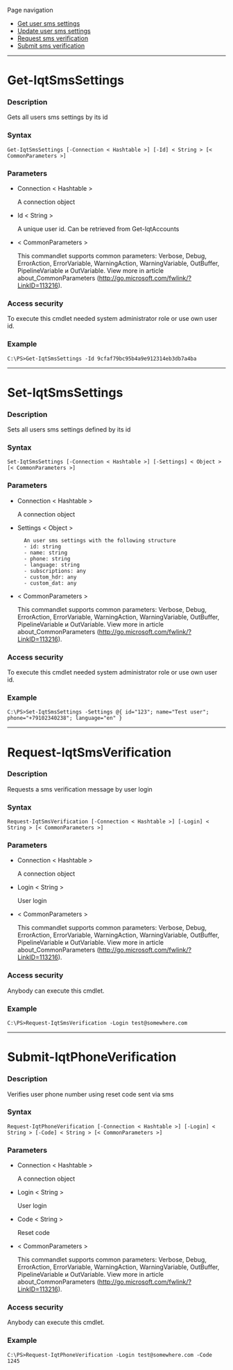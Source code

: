 Page navigation

* [Get user sms settings](#smsSettings)
* [Update user sms settings](#set-smsSettings)
* [Request sms verification](#request-verification)
* [Submit sms verification](#submit-verification)

---

# <a name="smsSettings">Get-IqtSmsSettings</a>
   
### Description

Gets all users sms settings by its id
    
### Syntax

    Get-IqtSmsSettings [-Connection < Hashtable >] [-Id] < String > [< CommonParameters >]
    
### Parameters

- Connection < Hashtable >

    A connection object

- Id < String >

    A unique user id. Can be retrieved from Get-IqtAccounts
        
- < CommonParameters >

    This commandlet supports common parameters: Verbose, Debug,
    ErrorAction, ErrorVariable, WarningAction, WarningVariable,
    OutBuffer, PipelineVariable и OutVariable. View more in article 
    about_CommonParameters (http://go.microsoft.com/fwlink/?LinkID=113216). 
    
### Access security 

To execute this cmdlet needed system administrator role or use own user id.

### Example
    
    C:\PS>Get-IqtSmsSettings -Id 9cfaf79bc95b4a9e912314eb3db7a4ba

---

# <a name="set-smsSettings">Set-IqtSmsSettings</a>
   
### Description

Sets all users sms settings defined by its id
    
### Syntax

    Set-IqtSmsSettings [-Connection < Hashtable >] [-Settings] < Object > [< CommonParameters >]
    
### Parameters

- Connection < Hashtable >

    A connection object

- Settings < Object >

        An user sms settings with the following structure
        - id: string
        - name: string
        - phone: string
        - language: string
        - subscriptions: any
        - custom_hdr: any
        - custom_dat: any
        
- < CommonParameters >

    This commandlet supports common parameters: Verbose, Debug,
    ErrorAction, ErrorVariable, WarningAction, WarningVariable,
    OutBuffer, PipelineVariable и OutVariable. View more in article 
    about_CommonParameters (http://go.microsoft.com/fwlink/?LinkID=113216). 
    
### Access security 

To execute this cmdlet needed system administrator role or use own user id.

### Example
    
    C:\PS>Set-IqtSmsSettings -Settings @{ id="123"; name="Test user"; phone="+79102340238"; language="en" }

---

# <a name="request-verification">Request-IqtSmsVerification</a>
   
### Description

Requests a sms verification message by user login
    
### Syntax

    Request-IqtSmsVerification [-Connection < Hashtable >] [-Login] < String > [< CommonParameters >]
    
### Parameters

- Connection < Hashtable >

    A connection object

- Login < String >

    User login

- < CommonParameters >

    This commandlet supports common parameters: Verbose, Debug,
    ErrorAction, ErrorVariable, WarningAction, WarningVariable,
    OutBuffer, PipelineVariable и OutVariable. View more in article 
    about_CommonParameters (http://go.microsoft.com/fwlink/?LinkID=113216). 
    
### Access security 

Anybody can execute this cmdlet.

### Example
    
    C:\PS>Request-IqtSmsVerification -Login test@somewhere.com

---

# <a name="submit-verification">Submit-IqtPhoneVerification</a>
   
### Description

Verifies user phone number using reset code sent via sms
    
### Syntax

    Request-IqtPhoneVerification [-Connection < Hashtable >] [-Login] < String > [-Code] < String > [< CommonParameters >]
    
### Parameters

- Connection < Hashtable >

    A connection object

- Login < String >

    User login

- Code < String >

    Reset code

- < CommonParameters >

    This commandlet supports common parameters: Verbose, Debug,
    ErrorAction, ErrorVariable, WarningAction, WarningVariable,
    OutBuffer, PipelineVariable и OutVariable. View more in article 
    about_CommonParameters (http://go.microsoft.com/fwlink/?LinkID=113216). 
    
### Access security 

Anybody can execute this cmdlet.

### Example
    
    C:\PS>Request-IqtPhoneVerification -Login test@somewhere.com -Code 1245